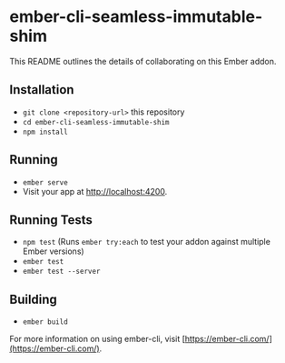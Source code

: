 # ember-cli-seamless-immutable-shim

This README outlines the details of collaborating on this Ember addon.

## Installation

* `git clone <repository-url>` this repository
* `cd ember-cli-seamless-immutable-shim`
* `npm install`

## Running

* `ember serve`
* Visit your app at [http://localhost:4200](http://localhost:4200).

## Running Tests

* `npm test` (Runs `ember try:each` to test your addon against multiple Ember versions)
* `ember test`
* `ember test --server`

## Building

* `ember build`

For more information on using ember-cli, visit [https://ember-cli.com/](https://ember-cli.com/).
